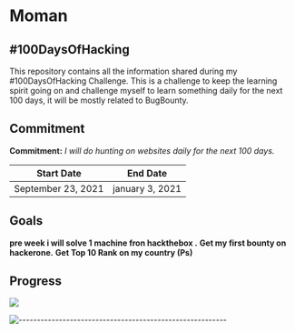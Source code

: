 # Moman

## #100DaysOfHacking

This repository contains all the information shared during my #100DaysOfHacking Challenge. This is a challenge to keep the learning spirit going on and challenge myself to learn something daily for the next 100 days, it will be mostly related to BugBounty.

##  Commitment

**Commitment:** *I will do hunting on websites daily for the next 100 days.*

|  Start Date        | End Date          |
| -------------------| ------------------|
| September 23, 2021 | january 3, 2021 |

## Goals 

**pre week i will solve 1 machine fron hackthebox .**
**Get my first bounty on hackerone.**
**Get Top 10 Rank on my country (Ps)**

## Progress

<img src="https://progress-bar.dev/0/?scale=100&title=100DaysofBugBounty&width=120&color=34eb40&suffix=%">

![---------------------------------------------------------](https://raw.githubusercontent.com/andreasbm/readme/master/assets/lines/aqua.png)



